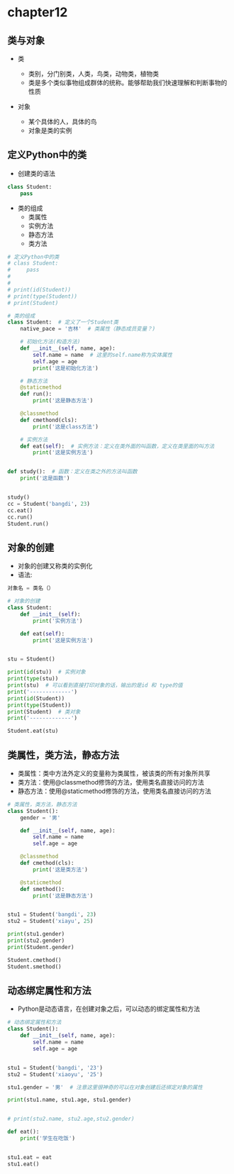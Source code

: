 # chapter12

## 类与对象

- 类

  - 类别，分门别类，人类，鸟类，动物类，植物类
  - 类是多个类似事物组成群体的统称。能够帮助我们快速理解和判断事物的性质

- 对象

  - 某个具体的人，具体的鸟
  - 对象是类的实例

  

## 定义Python中的类

- 创建类的语法

```python
class Student:
    pass
```

- 类的组成
  - 类属性
  - 实例方法
  - 静态方法
  - 类方法

```python
# 定义Python中的类
# class Student:
#     pass
#
#
# print(id(Student))
# print(type(Student))
# print(Student)

# 类的组成
class Student:  # 定义了一个Student类
    native_pace = '吉林'  # 类属性（静态成员变量？)

    # 初始化方法(构造方法)
    def __init__(self, name, age):
        self.name = name  # 这里的self.name称为实体属性
        self.age = age
        print('这是初始化方法')

    # 静态方法
    @staticmethod
    def run():
        print('这是静态方法')

    @classmethod
    def cmethond(cls):
        print('这是class方法')

    # 实例方法
    def eat(self):  # 实例方法：定义在类外面的叫函数，定义在类里面的叫方法
        print('这是实例方法')


def study():  # 函数：定义在类之外的方法叫函数
    print('这是函数')


study()
cc = Student('bangdi', 23)
cc.eat()
cc.run()
Student.run()
```



## 对象的创建

* 对象的创建又称类的实例化
* 语法:

```python
对象名 = 类名（）
```

```python
# 对象的创建
class Student:
    def __init__(self):
        print('实例方法')

    def eat(self):
        print('这是实例方法')


stu = Student()

print(id(stu))  # 实例对象
print(type(stu))
print(stu)  # 可以看到直接打印对象的话，输出的是id 和 type的值
print('-------------')
print(id(Student))
print(type(Student))
print(Student)  # 类对象
print('-------------')

Student.eat(stu)
```



## 类属性，类方法，静态方法

* 类属性：类中方法外定义的变量称为类属性，被该类的所有对象所共享
* 类方法：使用@classmethod修饰的方法，使用类名直接访问的方法
* 静态方法：使用@staticmethod修饰的方法，使用类名直接访问的方法

```python
# 类属性，类方法，静态方法
class Student():
    gender = '男'

    def __init__(self, name, age):
        self.name = name
        self.age = age

    @classmethod
    def cmethod(cls):
        print('这是类方法')

    @staticmethod
    def smethod():
        print('这是静态方法')


stu1 = Student('bangdi', 23)
stu2 = Student('xiayu', 25)

print(stu1.gender)
print(stu2.gender)
print(Student.gender)

Student.cmethod()
Student.smethod()
```



## 动态绑定属性和方法

* Python是动态语言，在创建对象之后，可以动态的绑定属性和方法

```python
# 动态绑定属性和方法
class Student():
    def __init__(self, name, age):
        self.name = name
        self.age = age


stu1 = Student('bangdi', '23')
stu2 = Student('xiaoyu', '25')

stu1.gender = '男'  # 注意这里很神奇的可以在对象创建后还绑定对象的属性

print(stu1.name, stu1.age, stu1.gender)


# print(stu2.name, stu2.age,stu2.gender)

def eat():
    print('学生在吃饭')


stu1.eat = eat
stu1.eat()
```

